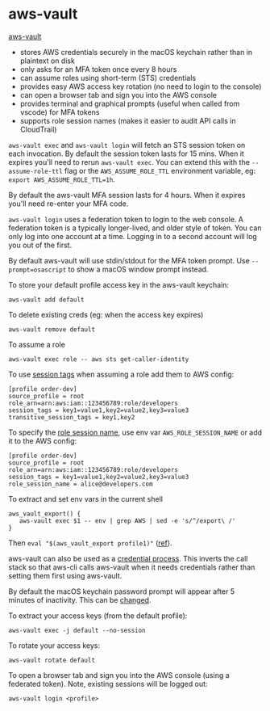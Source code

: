 # aws-vault

[aws-vault](https://github.com/99designs/aws-vault)

- stores AWS credentials securely in the macOS keychain rather than in plaintext on disk
- only asks for an MFA token once every 8 hours
- can assume roles using short-term (STS) credentials
- provides easy AWS access key rotation (no need to login to the console)
- can open a browser tab and sign you into the AWS console
- provides terminal and graphical prompts (useful when called from vscode) for MFA tokens
- supports role session names (makes it easier to audit API calls in CloudTrail)

`aws-vault exec` and `aws-vault login` will fetch an STS session token on each invocation. By default the session token lasts for 15 mins. When it expires you'll need to rerun `aws-vault exec`. You can extend this with the `--assume-role-ttl` flag or the `AWS_ASSUME_ROLE_TTL` environment variable, eg: `export AWS_ASSUME_ROLE_TTL=1h`.

By default the aws-vault MFA session lasts for 4 hours. When it expires you'll need re-enter your MFA code.

`aws-vault login` uses a federation token to login to the web console. A federation token is a typically longer-lived, and older style of token. You can only log into one account at a time. Logging in to a second account will log you out of the first.

By default aws-vault will use stdin/stdout for the MFA token prompt. Use `--prompt=osascript` to show a macOS window prompt instead.

To store your default profile access key in the aws-vault keychain:

```
aws-vault add default
```

To delete existing creds (eg: when the access key expires)

```
aws-vault remove default
```

To assume a role

```
aws-vault exec role -- aws sts get-caller-identity
```

To use [session tags](https://github.com/99designs/aws-vault/blob/db08b16d1c08c370e0f20616710ea11b5b24c9fc/USAGE.md#session_tags-and-transitive_session_tags) when assuming a role add them to AWS config:

```
[profile order-dev]
source_profile = root
role_arn=arn:aws:iam::123456789:role/developers
session_tags = key1=value1,key2=value2,key3=value3
transitive_session_tags = key1,key2
```

To specify the [role session name](https://docs.aws.amazon.com/IAM/latest/UserGuide/reference_policies_iam-condition-keys.html#ck_rolesessionname), use env var `AWS_ROLE_SESSION_NAME` or add it to the AWS config:

```
[profile order-dev]
source_profile = root
role_arn=arn:aws:iam::123456789:role/developers
session_tags = key1=value1,key2=value2,key3=value3
role_session_name = alice@developers.com
```

To extract and set env vars in the current shell

```
aws_vault_export() {
   aws-vault exec $1 -- env | grep AWS | sed -e 's/^/export\ /'
}
```

Then `eval "$(aws_vault_export profile1)"` ([ref](https://github.com/99designs/aws-vault/issues/72#issuecomment-234908710)).

aws-vault can also be used as a [credential process](https://github.com/99designs/aws-vault/blob/db08b16d1c08c370e0f20616710ea11b5b24c9fc/USAGE.md#using-credential_process). This inverts the call stack so that aws-cli calls aws-vault when it needs credentials rather than setting them first using aws-vault.

By default the macOS keychain password prompt will appear after 5 minutes of inactivity. This can be [changed](https://github.com/99designs/aws-vault/blob/master/USAGE.md#keychain).

To extract your access keys (from the default profile):

```
aws-vault exec -j default --no-session
```

To rotate your access keys:

```
aws-vault rotate default
```

To open a browser tab and sign you into the AWS console (using a federated token). Note, existing sessions will be logged out:

```
aws-vault login <profile>
```
